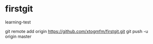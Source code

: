 # firstgit
learning-test

 git remote add origin https://github.com/xtogmfm/firstgit.git
 git push -u origin master
